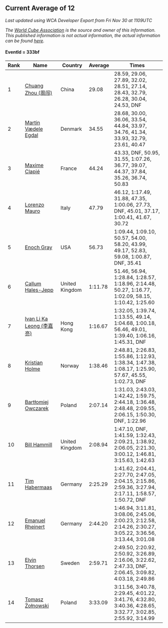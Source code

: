 ## Current Average of 12

*Last updated using WCA Developer Export from Fri Nov 30 at 1109UTC*

*The [World Cube Association](https://www.worldcubeassociation.org) is the source and owner of this information. This published information is not actual information, the actual information can be found [here](https://www.worldcubeassociation.org/results).*

#### EventId = 333bf

|Rank|Name|Country|Average|Times|  
|--|--|--|--|--|  
|1|[Chuang Zhou (周闯)](https://www.worldcubeassociation.org/persons/2014ZHOU17)|China|29.08|28.59, 29.06, 27.89, 32.02, 28.51, 27.14, 28.43, 32.79, 26.28, 30.04, 24.53, DNF|  
|2|[Martin Vædele Egdal](https://www.worldcubeassociation.org/persons/2013EGDA02)|Denmark|34.55|28.68, 30.00, 36.06, 33.54, 44.84, 33.97, 34.76, 41.34, 33.93, 32.79, 23.61, 40.47|  
|3|[Maxime Clapié](https://www.worldcubeassociation.org/persons/2013CLAP01)|France|44.24|43.33, DNF, 50.95, 31.55, 1:07.26, 36.77, 39.07, 44.37, 37.84, 35.26, 36.74, 50.83|  
|4|[Lorenzo Mauro](https://www.worldcubeassociation.org/persons/2014MAUR06)|Italy|47.79|46.12, 1:17.49, 31.88, 47.35, 1:00.06, 27.73, DNF, 45.01, 37.17, 1:00.41, 41.67, 30.72|  
|5|[Enoch Gray](https://www.worldcubeassociation.org/persons/2012GRAY01)|USA|56.73|1:09.44, 1:09.10, 50.57, 54.00, 58.20, 43.99, 49.17, 52.83, 59.08, 1:00.87, DNF, 35.41|  
|6|[Callum Hales-Jepp](https://www.worldcubeassociation.org/persons/2012HALE01)|United Kingdom|1:11.78|51.46, 56.94, 1:28.84, 1:28.57, 1:18.96, 2:14.48, 50.27, 1:16.77, 1:02.09, 58.15, 1:10.42, 1:25.60|  
|7|[Ivan Li Ka Leong (李嘉亮)](https://www.worldcubeassociation.org/persons/2015LEON02)|Hong Kong|1:16.67|1:32.05, 1:39.74, 1:13.55, 49.14, 1:04.68, 1:00.18, 56.46, 49.01, 1:39.40, 1:06.16, 1:45.31, DNF|  
|8|[Kristian Holme](https://www.worldcubeassociation.org/persons/2013HOLM01)|Norway|1:38.46|2:48.81, 2:26.83, 1:55.86, 1:12.93, 1:38.34, 1:47.38, 1:08.17, 1:25.90, 57.67, 45.55, 1:02.73, DNF|  
|9|[Bartłomiej Owczarek](https://www.worldcubeassociation.org/persons/2013OWCZ01)|Poland|2:07.14|1:31.03, 2:43.03, 1:42.42, 1:59.75, 2:44.18, 1:36.48, 2:48.48, 2:09.55, 2:06.15, 1:50.30, DNF, 1:22.96|  
|10|[Bill Hammill](https://www.worldcubeassociation.org/persons/2015HAMM01)|United Kingdom|2:08.94|1:47.10, DNF, 1:41.59, 1:32.43, 2:09.21, 1:38.92, 2:06.05, 2:21.30, 3:00.12, 1:46.81, 3:15.63, 1:42.63|  
|11|[Tim Habermaas](https://www.worldcubeassociation.org/persons/2007HABE01)|Germany|2:25.29|1:41.62, 2:04.41, 2:27.70, 2:47.05, 2:04.15, 2:15.86, 2:59.36, 3:27.94, 2:17.11, 1:58.57, 1:50.72, DNF|  
|12|[Emanuel Rheinert](https://www.worldcubeassociation.org/persons/2011RHEI01)|Germany|2:44.20|1:46.94, 3:11.81, 3:08.06, 2:45.06, 2:00.23, 2:12.58, 2:14.26, 2:30.27, 3:05.22, 3:36.56, 3:13.44, 3:01.08|  
|13|[Elvin Thorsen](https://www.worldcubeassociation.org/persons/2016THOR08)|Sweden|2:59.71|2:49.50, 2:20.92, 2:50.92, 3:26.89, 2:16.06, 3:22.62, 2:47.33, DNF, 2:06.45, 3:09.82, 4:03.18, 2:49.86|  
|14|[Tomasz Żołnowski](https://www.worldcubeassociation.org/persons/2005ZOLN01)|Poland|3:33.09|3:11.56, 3:40.78, 2:29.45, 4:01.22, 3:41.76, 4:32.80, 3:40.36, 4:28.65, 3:32.77, 3:02.85, 2:55.92, 3:14.99|  
